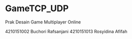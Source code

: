 # GameTCP_UDP
Prak Desain Game Multiplayer Online

4210151002 Buchori Rafsanjani
4210151013 Rosyidina Afifah
